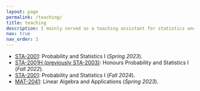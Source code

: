 ```yaml
---
layout: page
permalink: /teaching/
title: teaching
description: I mainly served as a teaching assistant for statistics and applied mathematics courses.
nav: true
nav_order: 3
---
```


- [STA-2001](https://www.cuhk.edu.cn/en/course/8104): Probability and Statistics I (_Spring 2023_).
- [STA-2001H (previously STA-2003)](https://www.cuhk.edu.cn/en/course/8733): Honours Probability and Statistics I (_Fall 2022_).
- [STA-2001](https://www.cuhk.edu.cn/en/course/8104): Probability and Statistics I (_Fall 2024_).
- [MAT-2041](https://www.cuhk.edu.cn/en/course/8753): Linear Algebra and Applications (_Spring 2023_).

